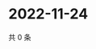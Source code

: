 # 2022-11-24

共 0 条

<!-- BEGIN WEIBO -->
<!-- 最后更新时间 Thu Nov 24 2022 20:09:08 GMT+0800 (China Standard Time) -->

<!-- END WEIBO -->
